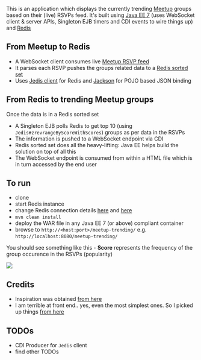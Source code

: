This is an application which displays the currently trending [Meetup](https://www.meetup.com/) groups based on their (live) RSVPs feed. It's built using [Java EE 7](http://www.oracle.com/technetwork/java/javaee/tech/index.html) (uses WebSocket client & server APIs, Singleton EJB timers and CDI events to wire things up) and [Redis](https://redis.io/)

## From Meetup to Redis

- A WebSocket client consumes live [Meetup RSVP feed](https://www.meetup.com/meetup_api/docs/stream/2/rsvps/#websockets) 
- It parses each RSVP pushes the groups related data to a [Redis sorted set](https://redis.io/commands#sorted_set)
- Uses [Jedis client](https://github.com/xetorthio/jedis/) for Redis and [Jackson](https://github.com/FasterXML/jackson) for POJO based JSON binding

## From Redis to trending Meetup groups

Once the data is in a Redis sorted set

- A Singleton EJB polls Redis to get top 10 (using `Jedis#zrevrangeByScoreWithScores`) groups as per data in the RSVPs
- The information is pushed to a WebSocket endpoint via CDI
- Redis sorted set does all the heavy-lifting: Java EE helps build the solution on top of all this
- The WebSocket endpoint is consumed from within a HTML file which is in turn accessed by the end user

## To run

- clone
- start Redis instance
- change Redis connection details [here](https://github.com/abhirockzz/redis-websocket-javaee/blob/master/src/main/java/com/wordpress/simplydistributed/meetup/leaderboard/PingForLeaders.java#L42) and [here](https://github.com/abhirockzz/redis-websocket-javaee/blob/master/src/main/java/com/wordpress/simplydistributed/meetup/weboscket/client/MeetupRSVPsWebSocketClient.java#L25)
- `mvn clean install`
- deploy the WAR file in any Java EE 7 (or above) compliant container
- browse to `http://<host:port>/meetup-trending/` e.g. `http://localhost:8080/meetup-trending/`

You should see something like this - **Score** represents the frequency of the group occurence in the RSVPs (popularity)

![](https://abhirockzz.files.wordpress.com/2017/03/meetup-trending-groups1.jpg)

## Credits

- Inspiration was obtained [from here](https://luvit.io/blog/redis-client.html)
- I am terrible at front end.. yes, even the most simplest ones. So I picked up things [from here](https://github.com/YuriyGuts/redis-websocket-leaderboard)

## TODOs

- CDI Producer for `Jedis` client
- find other TODOs
